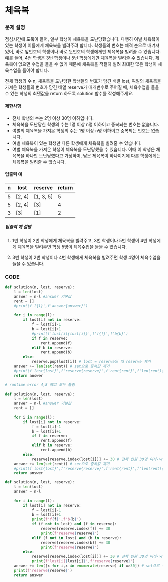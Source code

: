 # 체육복

### 문제 설명

점심시간에 도둑이 들어, 일부 학생이 체육복을 도난당했습니다. 다행히 여벌 체육복이 있는 학생이 이들에게 체육복을 빌려주려 합니다. 학생들의 번호는 체격 순으로 매겨져 있어, 바로 앞번호의 학생이나 바로 뒷번호의 학생에게만 체육복을 빌려줄 수 있습니다. 예를 들어, 4번 학생은 3번 학생이나 5번 학생에게만 체육복을 빌려줄 수 있습니다. 체육복이 없으면 수업을 들을 수 없기 때문에 체육복을 적절히 빌려 최대한 많은 학생이 체육수업을 들어야 합니다.

전체 학생의 수 n, 체육복을 도난당한 학생들의 번호가 담긴 배열 lost, 여벌의 체육복을 가져온 학생들의 번호가 담긴 배열 reserve가 매개변수로 주어질 때, 체육수업을 들을 수 있는 학생의 최댓값을 return 하도록 solution 함수를 작성해주세요.

#### 제한사항

- 전체 학생의 수는 2명 이상 30명 이하입니다.
- 체육복을 도난당한 학생의 수는 1명 이상 n명 이하이고 중복되는 번호는 없습니다.
- 여벌의 체육복을 가져온 학생의 수는 1명 이상 n명 이하이고 중복되는 번호는 없습니다.
- 여벌 체육복이 있는 학생만 다른 학생에게 체육복을 빌려줄 수 있습니다.
- 여벌 체육복을 가져온 학생이 체육복을 도난당했을 수 있습니다. 이때 이 학생은 체육복을 하나만 도난당했다고 가정하며, 남은 체육복이 하나이기에 다른 학생에게는 체육복을 빌려줄 수 없습니다.

#### 입출력 예

| n    | lost   | reserve   | return |
| ---- | ------ | --------- | ------ |
| 5    | [2, 4] | [1, 3, 5] | 5      |
| 5    | [2, 4] | [3]       | 4      |
| 3    | [3]    | [1]       | 2      |

##### 입출력 예 설명

1. 
   1번 학생이 2번 학생에게 체육복을 빌려주고, 3번 학생이나 5번 학생이 4번 학생에게 체육복을 빌려주면 학생 5명이 체육수업을 들을 수 있습니다.

2. 
   3번 학생이 2번 학생이나 4번 학생에게 체육복을 빌려주면 학생 4명이 체육수업을 들을 수 있습니다.



### CODE

```python
def solution(n, lost, reserve):
    l = len(lost)
    answer = n-l #answer 기본값
    rent = []
    #print(f'l{l}',f'answer{answer}')
    
    for i in range(l):
        if lost[i] not in reserve:
            f = lost[i]-1
            b = lost[i]+1
            #print(f'lost[i]{lost[i]}',f'f{f}',f'b{b}')
            if f in reserve:
                rent.append(f)
            elif b in reserve:
                rent.append(b)
        else:
            reserve.pop(lost[i]) # lost = reserve일 때 reserve 제거
    answer += len(set(rent)) # set으로 중복값 제거
    #print(f'lost{lost}',f'reserve{reserve}',f'rent{rent}',f'len(rent){len(rent)}')
    return answer

# runtime error 4,8 빼고 모두 틀림
```

```python
def solution(n, lost, reserve):
    l = len(lost)
    answer = n-l #answer 기본값
    rent = []
    
    for i in range(l):
        if lost[i] not in reserve:
            f = lost[i]-1
            b = lost[i]+1
            if f in reserve:
                rent.append(f)
            elif b in reserve:
                rent.append(b)
        else:
            reserve[reserve.index(lost[i])] += 30 # 전체 인원 30명 이하->reserve에서 제거
    answer += len(set(rent)) # set으로 중복값 제거
    #print(f'lost{lost}',f'reserve{reserve}',f'rent{rent}',f'len(rent){len(rent)}')
    return answer

```

```python
def solution(n, lost, reserve):
    l = len(lost)
    answer = n-l
    
    for i in range(l):
        if lost[i] not in reserve:
            f = lost[i]-1
            b = lost[i]+1
            print(f'f{f}',f'b{b}')
            if (f not in lost) and (f in reserve):
                reserve[reserve.index(f)] += 30
                print(f'reserve{reserve}')
            elif (f not in lost) and (b in reserve):
                reserve[reserve.index(b)] += 30
                print(f'reserve{reserve}')
        else:
            reserve[reserve.index(lost[i])] += 30 # 전체 인원 30명 이하->reserve에서 제거
            print(f'lost[i]{lost[i]}',f'reserve{reserve}')
    answer += len([x for i,x in enumerate(reserve) if x>30]) # set으로 중복값 제거
    print(f'reserve{reserve}')
    return answer
```

